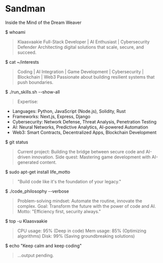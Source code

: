 # Sandman
Inside the Mind of the Dream Weaver

$ whoami
> Klaasvaakie
> Full-Stack Developer | AI Enthusiast | Cybersecurity Defender
> Architecting digital solutions that scale, secure, and succeed.

$ cat ~/interests
> Coding | AI Integration | Game Development | Cybersecurity | Blockchain | Web3
> Passionate about building resilient systems that push boundaries.

$ ./run_skills.sh --show-all
> Expertise:
  - Languages: Python, JavaScript (Node.js), Solidity, Rust
  - Frameworks: Next.js, Express, Django
  - Cybersecurity: Network Defense, Threat Analysis, Penetration Testing
  - AI: Neural Networks, Predictive Analytics, AI-powered Automation
  - Web3: Smart Contracts, Decentralized Apps, Blockchain Development

$ git status
> Current project: Building the bridge between secure code and AI-driven innovation.
> Side quest: Mastering game development with AI-generated content.

$ sudo apt-get install life_motto
> "Build code like it's the foundation of your legacy."

$ ./code_philosophy --verbose
> Problem-solving mindset: Automate the routine, innovate the complex.
> Goal: Transform the future with the power of code and AI.
> Motto: "Efficiency first, security always."

$ top -u Klaasvaakie
> CPU usage: 95% (Deep in code)
> Mem usage: 85% (Optimizing algorithms)
> Disk: 99% (Saving groundbreaking solutions)

$ echo "Keep calm and keep coding"
> ...output pending.

